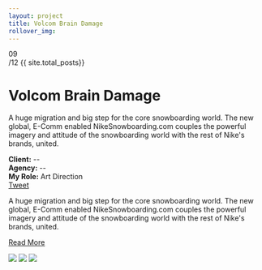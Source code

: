 ```yaml
---
layout: project
title: Volcom Brain Damage
rollover_img: 
---
```


<div class="project-page">

<div class="project-details clearfix">

  <div class="project-index-wrapper">
    <div class="project-index">
      09
    </div>
    <div class="project-total-count">
      /12 {{ site.total_posts}}
    </div>
  </div>

  <h1>Volcom Brain Damage</h1>
  <p>A huge migration and big step for the core snowboarding world. The new global, E-Comm enabled NikeSnowboarding.com couples the powerful imagery and attitude of the snowboarding world with the rest of Nike's brands, united.</p>
  <div class="project-meta">
    <b>Client:</b> --<br/>
    <b>Agency:</b> --<br/>
    <b>My Role:</b> Art Direction<br/>
  </div>
  <div class="social-btns">
    <a href="https://twitter.com/share" class="twitter-share-button" data-via="Augusto_Paiva">Tweet</a>
<script>!function(d,s,id){var js,fjs=d.getElementsByTagName(s)[0];if(!d.getElementById(id)){js=d.createElement(s);js.id=id;js.src="//platform.twitter.com/widgets.js";fjs.parentNode.insertBefore(js,fjs);}}(document,"script","twitter-wjs");</script>
    <br/>
    <div class="fb-like" data-send="false" data-layout="button_count" data-width="450" data-show-faces="true"></div>
  </div>

  <p class="more">A huge migration and big step for the core snowboarding world. The new global, E-Comm enabled NikeSnowboarding.com couples the powerful imagery and attitude of the snowboarding world with the rest of Nike's brands, united.</p>

  <a class="read-more" href="#">Read More</a>
</div>

<img class="project-img" src="http://upload.wikimedia.org/wikipedia/commons/1/1a/Edgar_Degas_-_Dance_Class.jpg" />
<img class="project-img" src="http://upload.wikimedia.org/wikipedia/commons/5/5d/Edgar_Germain_Hilaire_Degas_005.jpg" />
<img class="project-img" src="http://daen.theamk.com/art/Degas/degas.4-dancers.jpg" />

</div>